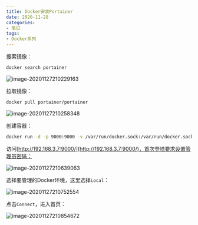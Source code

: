 ```yaml
---
title: Docker安装Portainer
date: 2020-11-28
categories:
- 笔记
tags:
- Docker系列
---
```


搜索镜像：
```bash
docker search portainer
```

![image-20201127210229163](https://images.shiguangping.com//imgs/20201127210235.png)

拉取镜像：

```bash
docker pull portainer/portainer
```

![image-20201127210258348](https://images.shiguangping.com//imgs/20201127210258.png)

创建容器：

```bash
docker run -d -p 9000:9000 -v /var/run/docker.sock:/var/run/docker.sock -v /root/docker/portainer:/data --name portainer --restart=always portainer/portainer
```

访问[http://192.168.3.7:9000/](http://192.168.3.7:9000/)，首次登陆要求设置管理员密码：

![image-20201127210639063](https://images.shiguangping.com//imgs/20201127210639.png)

选择要管理的Docker环境，这里选择`Local`：

![image-20201127210752554](https://images.shiguangping.com//imgs/20201127210752.png)

点击`Connect`，进入首页：

![image-20201127210854672](https://images.shiguangping.com//imgs/20201127210854.png)


